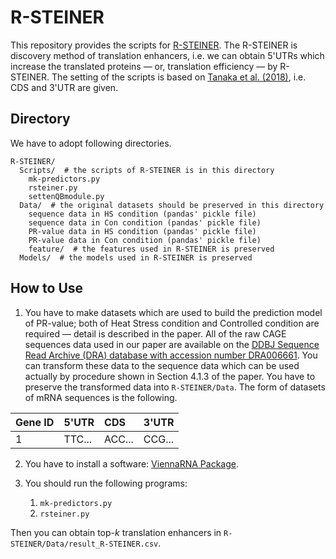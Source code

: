 # R-STEINER

This repository provides the scripts for [R-STEINER](https://ipsj.ixsq.nii.ac.jp/ej/index.php?active_action=repository_view_main_item_detail&page_id=13&block_id=8&item_id=186582&item_no=1).
The R-STEINER is discovery method of translation enhancers, i.e. we can obtain 5'UTRs which increase the translated proteins &mdash; or, translation efficiency &mdash; by R-STEINER.
The setting of the scripts is based on [Tanaka et al. (2018)](https://ipsj.ixsq.nii.ac.jp/ej/index.php?active_action=repository_view_main_item_detail&page_id=13&block_id=8&item_id=186582&item_no=1), i.e. CDS and 3'UTR are given.


## Directory

We have to adopt following directories.

```
R-STEINER/
  Scripts/  # the scripts of R-STEINER is in this directory
    mk-predictors.py
    rsteiner.py
    settenQBmodule.py
  Data/  # the original datasets should be preserved in this directory
    sequence data in HS condition (pandas' pickle file)
    sequence data in Con condition (pandas' pickle file)
    PR-value data in HS condition (pandas' pickle file)
    PR-value data in Con condition (pandas' pickle file)
    feature/  # the features used in R-STEINER is preserved
  Models/  # the models used in R-STEINER is preserved
```


## How to Use

1. You have to make datasets which are used to build the prediction model of PR-value; both of Heat Stress condition and Controlled condition are required &mdash; detail is described in the paper.
All of the raw CAGE sequences data used in our paper are available on the [DDBJ Sequence Read Archive (DRA) database with accession number DRA006661](https://trace.ddbj.nig.ac.jp/DRASearch/submission?acc=DRA006661).
You can transform these data to the sequence data which can be used actually by procedure shown in Section 4.1.3 of the paper.
You have to preserve the transformed data into `R-STEINER/Data`.
The form of datasets of mRNA sequences is the following.

| Gene ID | 5'UTR |  CDS  | 3'UTR |
|:--------|:------|:------|:------|
| 1       |TTC... |ACC... | CCG...|


2. You have to install a software: [ViennaRNA Package](https://www.tbi.univie.ac.at/RNA/).

3. You should run the following programs:
    1. `mk-predictors.py`
    1. `rsteiner.py`

Then you can obtain top-$k$ translation enhancers in `R-STEINER/Data/result_R-STEINER.csv`.
